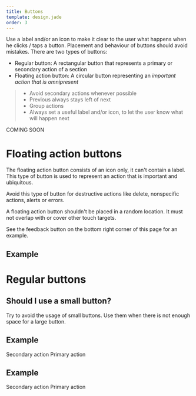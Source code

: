 ```yaml
---
title: Buttons
template: design.jade
order: 3
---
```


Use a label and/or an icon to make it clear to the user what happens when he clicks / taps a button. Placement and behaviour of buttons should avoid mistakes. There are two types of buttons:

- Regular button: A rectangular button that represents a primary or secondary action of a section
- Floating action button: A circular button representing an *important action that is omnipresent*

> - Avoid secondary actions whenever possible
> - Previous always stays left of next
> - Group actions
> - Always set a useful label and/or icon, to let the user know what will happen next

<span class="downloads" >
  <a class="downloads__link downloads__link--inactive" >COMING SOON</a>
</span>

# Floating action buttons

The floating action button consists of an icon only, it can't contain a label. This type of button
is used to represent an action that is important and ubiquitous.

Avoid this type of button for destructive actions like delete, nonspecific actions, alerts or errors.

A floating action button shouldn't be placed in a random location. It must not overlap with or cover other touch targets.  

See the feedback button on the bottom right corner of this page for an example.

## Example

<div>
  <a class="button button--floating icon icon--feedback"></a>
</div>

# Regular buttons

## Should I use a small button?

Try to avoid the usage of small buttons. Use them when there is not enough space for a large button.

## Example

<div>
  <a class="button button--secondary">Secondary action</a>
  <a class="button icon icon--arrow-right"> Primary action</a>
</div>

## Example

<div>
  <a class="button button--small button--secondary icon--arrow-left"> Secondary action</a>
  <a class="button button--small">Primary action</a>
</div>

<!-- Copyright AXA Versicherungen AG 2015 -->
